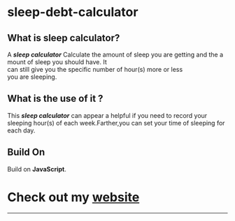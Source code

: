 # sleep-debt-calculator 

## What is sleep calculator?
A ***sleep calculator*** Calculate the amount of sleep you are getting and the amount of sleep you should have. It can still give you the specific number of hour(s) more or less you are sleeping.

## What is the use of it ?
This ***sleep calculator***  can appear a helpful if you need to record your sleeping hour(s) of each week.Farther,you can set your time of sleeping for each day.

## Build On

Build on **JavaScript**.

# Check out my [website](https://www.wpmaestro.net)
---

